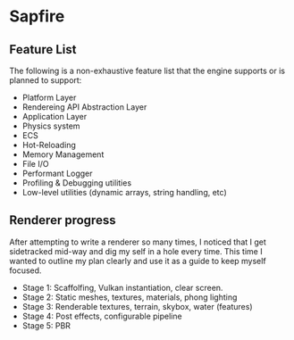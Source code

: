 # Sapfire

## Feature List
The following is a non-exhaustive feature list that the engine supports or is planned to support:
- Platform Layer
- Rendereing API Abstraction Layer
- Application Layer
- Physics system
- ECS
- Hot-Reloading
- Memory Management
- File I/O
- Performant Logger
- Profiling & Debugging utilities
- Low-level utilities (dynamic arrays, string handling, etc)

## Renderer progress
After attempting to write a renderer so many times, I noticed that I get sidetracked mid-way and dig my self in a hole every time. This time I wanted to outline my plan clearly and use it as a guide to keep myself focused.
- Stage 1: Scaffolfing, Vulkan instantiation, clear screen.
- Stage 2: Static meshes, textures, materials, phong lighting
- Stage 3: Renderable textures, terrain, skybox, water (features)
- Stage 4: Post effects, configurable pipeline
- Stage 5: PBR
